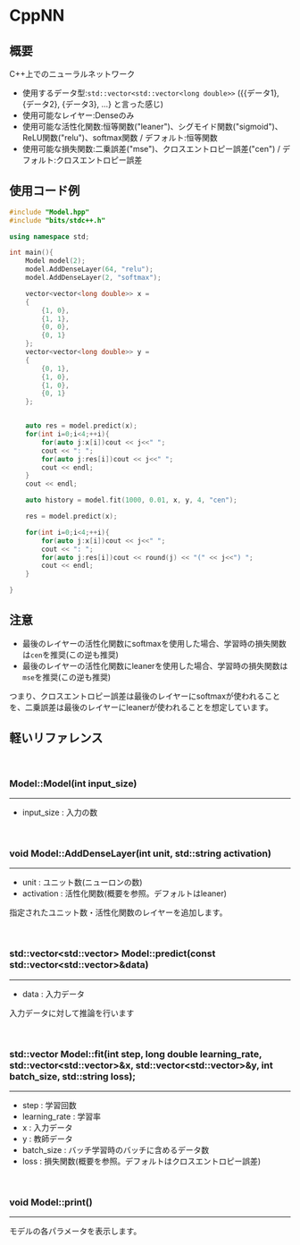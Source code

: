 # CppNN
## 概要
C++上でのニューラルネットワーク

- 使用するデータ型:`std::vector<std::vector<long double>>`
    ({{データ1}, {データ2}, {データ3}, ...} と言った感じ)
- 使用可能なレイヤー:Denseのみ
- 使用可能な活性化関数:恒等関数("leaner")、シグモイド関数("sigmoid")、ReLU関数("relu")、softmax関数 / デフォルト:恒等関数
- 使用可能な損失関数:二乗誤差("mse")、クロスエントロピー誤差("cen") / デフォルト:クロスエントロピー誤差

## 使用コード例
```C++
#include "Model.hpp"
#include "bits/stdc++.h"

using namespace std;

int main(){
    Model model(2);
    model.AddDenseLayer(64, "relu");
    model.AddDenseLayer(2, "softmax");

    vector<vector<long double>> x = 
    {
        {1, 0},
        {1, 1},
        {0, 0},
        {0, 1}
    };
    vector<vector<long double>> y = 
    {
        {0, 1},
        {1, 0},
        {1, 0},
        {0, 1}
    };


    auto res = model.predict(x);
    for(int i=0;i<4;++i){
        for(auto j:x[i])cout << j<<" ";
        cout << ": ";
        for(auto j:res[i])cout << j<<" ";
        cout << endl;
    }
    cout << endl;

    auto history = model.fit(1000, 0.01, x, y, 4, "cen");

    res = model.predict(x);

    for(int i=0;i<4;++i){
        for(auto j:x[i])cout << j<<" ";
        cout << ": ";
        for(auto j:res[i])cout << round(j) << "(" << j<<") ";
        cout << endl;
    }

}
```

## 注意
- 最後のレイヤーの活性化関数にsoftmaxを使用した場合、学習時の損失関数は`cen`を推奨(この逆も推奨)
- 最後のレイヤーの活性化関数にleanerを使用した場合、学習時の損失関数は`mse`を推奨(この逆も推奨)

つまり、クロスエントロピー誤差は最後のレイヤーにsoftmaxが使われることを、二乗誤差は最後のレイヤーにleanerが使われることを想定しています。

## 軽いリファレンス

<br>

### Model::Model(int input_size)
<hr>

- input_size : 入力の数

<br>

### void Model::AddDenseLayer(int unit, std::string activation)
<hr>

- unit : ユニット数(ニューロンの数)
- activation : 活性化関数(概要を参照。デフォルトはleaner)

指定されたユニット数・活性化関数のレイヤーを追加します。

<br>

### std::vector<std::vector<long double>> Model::predict(const std::vector<std::vector<long double>>&data)
<hr>

- data : 入力データ

入力データに対して推論を行います

<br>

### std::vector<long double> Model::fit(int step, long double learning_rate, std::vector<std::vector<long double>>&x, std::vector<std::vector<long double>>&y, int batch_size, std::string loss);
<hr>

- step : 学習回数
- learning_rate : 学習率
- x : 入力データ
- y : 教師データ
- batch_size : バッチ学習時のバッチに含めるデータ数
- loss : 損失関数(概要を参照。デフォルトはクロスエントロピー誤差)

<br>

### void Model::print()
<hr>

モデルの各パラメータを表示します。
